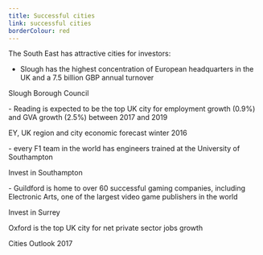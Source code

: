 ```yaml
---
title: Successful cities
link: successful cities
borderColour: red
---
```

The South East has attractive cities for investors:

- Slough has the highest concentration of European headquarters in the UK and a 7.5 billion GBP annual turnover  
<div class="region--small-text"><p>Slough Borough Council</p></div>
- Reading is expected to be the top UK city for employment growth (0.9%) and GVA growth (2.5%) between 2017 and 2019
<div class="region--small-text"><p>EY, UK region and city economic forecast winter 2016</p></div>
- every F1 team in the world has engineers trained at the University of Southampton
<div class="region--small-text"><p>Invest in Southampton</p></div>
- Guildford is home to over 60 successful gaming companies, including Electronic Arts, one of the largest video game publishers in the world
<div class="region--small-text"><p>Invest in Surrey</p></div>
Oxford is the top UK city for net private sector jobs growth
<div class="region--small-text"><p>Cities Outlook 2017</p></div>